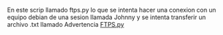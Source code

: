 En este scrip llamado ftps.py lo que se intenta hacer una conexion con un equipo debian de una sesion llamada Johnny y se intenta transferir un archivo .txt 
llamado Advertencia 
[FTPS.py]()
